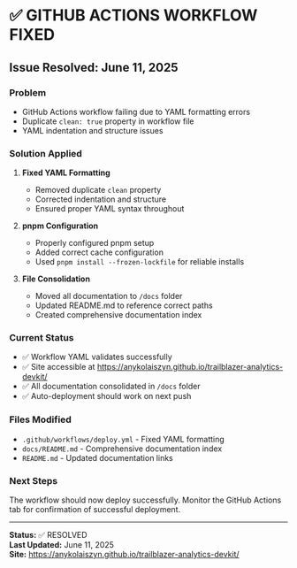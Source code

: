 # ✅ GITHUB ACTIONS WORKFLOW FIXED

## Issue Resolved: June 11, 2025

### Problem
- GitHub Actions workflow failing due to YAML formatting errors
- Duplicate `clean: true` property in workflow file
- YAML indentation and structure issues

### Solution Applied
1. **Fixed YAML Formatting**
   - Removed duplicate `clean` property
   - Corrected indentation and structure
   - Ensured proper YAML syntax throughout

2. **pnpm Configuration**
   - Properly configured pnpm setup
   - Added correct cache configuration
   - Used `pnpm install --frozen-lockfile` for reliable installs

3. **File Consolidation**
   - Moved all documentation to `/docs` folder
   - Updated README.md to reference correct paths
   - Created comprehensive documentation index

### Current Status
- ✅ Workflow YAML validates successfully
- ✅ Site accessible at https://anykolaiszyn.github.io/trailblazer-analytics-devkit/
- ✅ All documentation consolidated in `/docs` folder
- ✅ Auto-deployment should work on next push

### Files Modified
- `.github/workflows/deploy.yml` - Fixed YAML formatting
- `docs/README.md` - Comprehensive documentation index
- `README.md` - Updated documentation links

### Next Steps
The workflow should now deploy successfully. Monitor the GitHub Actions tab for confirmation of successful deployment.

---
**Status:** ✅ RESOLVED  
**Last Updated:** June 11, 2025  
**Site:** https://anykolaiszyn.github.io/trailblazer-analytics-devkit/
